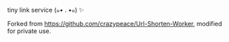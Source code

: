 tiny link service (๑• . •๑) ✨

Forked from https://github.com/crazypeace/Url-Shorten-Worker, modified for private use.
